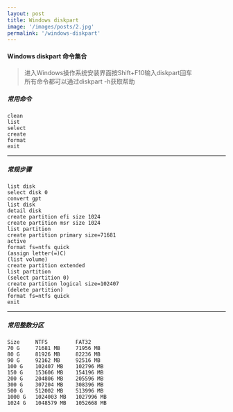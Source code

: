 ```yaml
---
layout: post
title: Windows diskpart
image: '/images/posts/2.jpg'
permalink: '/windows-diskpart'
---
```


#### Windows diskpart 命令集合

> 进入Windows操作系统安装界面按Shift+F10输入diskpart回车  
> 所有命令都可以通过diskpart -h获取帮助

##### 常用命令 #####
~~~~
clean
list
select
create
format
exit
~~~~

---

##### 常规步骤
```
list disk
select disk 0
convert gpt
list disk
detail disk
create partition efi size 1024
create partition msr size 1024
list partition
create partition primary size=71681
active
format fs=ntfs quick
(assign letter(=)C)
(list volume)
create partition extended
list partition
(select partition 0)
create partition logical size=102407
(delete partition)
format fs=ntfs quick
exit
```

---

##### 常用整数分区 #####
~~~
Size     NTFS         FAT32
70 G     71681 MB     71956 MB
80 G     81926 MB     82236 MB
90 G     92162 MB     92516 MB
100 G    102407 MB    102796 MB
150 G    153606 MB    154196 MB
200 G    204806 MB    205596 MB
300 G    307204 MB    308396 MB
500 G    512002 MB    513996 MB
1000 G   1024003 MB   1027996 MB
1024 G   1048579 MB   1052668 MB
~~~
